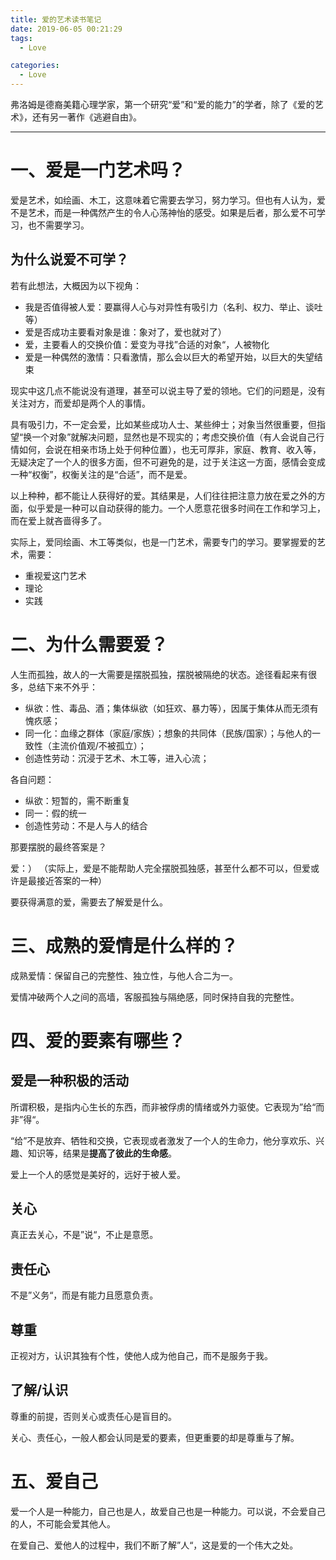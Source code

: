 ```yaml
---
title: 爱的艺术读书笔记
date: 2019-06-05 00:21:29
tags:
  - Love

categories:
  - Love
---
```


弗洛姆是德裔美籍心理学家，第一个研究“爱”和“爱的能力”的学者，除了《爱的艺术》，还有另一著作《逃避自由》。

-------

# 一、爱是一门艺术吗？

爱是艺术，如绘画、木工，这意味着它需要去学习，努力学习。但也有人认为，爱不是艺术，而是一种偶然产生的令人心荡神怡的感受。如果是后者，那么爱不可学习，也不需要学习。

## 为什么说爱不可学？

若有此想法，大概因为以下视角：

* 我是否值得被人爱：要赢得人心与对异性有吸引力（名利、权力、举止、谈吐等）
* 爱是否成功主要看对象是谁：象对了，爱也就对了）
* 爱，主要看人的交换价值：爱变为寻找”合适的对象“，人被物化
* 爱是一种偶然的激情：只看激情，那么会以巨大的希望开始，以巨大的失望结束

现实中这几点不能说没有道理，甚至可以说主导了爱的领地。它们的问题是，没有关注对方，而爱却是两个人的事情。

具有吸引力，不一定会爱，比如某些成功人士、某些绅士；对象当然很重要，但指望“换一个对象”就解决问题，显然也是不现实的；考虑交换价值（有人会说自己行情如何，会说在相亲市场上处于何种位置），也无可厚非，家庭、教育、收入等，无疑决定了一个人的很多方面，但不可避免的是，过于关注这一方面，感情会变成一种“权衡”，权衡关注的是“合适”，而不是爱。

以上种种，都不能让人获得好的爱。其结果是，人们往往把注意力放在爱之外的方面，似乎爱是一种可以自动获得的能力。一个人愿意花很多时间在工作和学习上，而在爱上就吝啬得多了。

实际上，爱同绘画、木工等类似，也是一门艺术，需要专门的学习。要掌握爱的艺术，需要：

* 重视爱这门艺术
* 理论
* 实践

# 二、为什么需要爱？

人生而孤独，故人的一大需要是摆脱孤独，摆脱被隔绝的状态。途径看起来有很多，总结下来不外乎：

* 纵欲：性、毒品、酒；集体纵欲（如狂欢、暴力等），因属于集体从而无须有愧疚感；
* 同一化：血缘之群体（家庭/家族）；想象的共同体（民族/国家）；与他人的一致性（主流价值观/不被孤立）；
* 创造性劳动：沉浸于艺术、木工等，进入心流；

各自问题：

* 纵欲：短暂的，需不断重复
* 同一：假的统一
* 创造性劳动：不是人与人的结合

那要摆脱的最终答案是？

爱：） （实际上，爱是不能帮助人完全摆脱孤独感，甚至什么都不可以，但爱或许是最接近答案的一种）

要获得满意的爱，需要去了解爱是什么。

# 三、成熟的爱情是什么样的？

成熟爱情：保留自己的完整性、独立性，与他人合二为一。

爱情冲破两个人之间的高墙，客服孤独与隔绝感，同时保持自我的完整性。

# 四、爱的要素有哪些？

## 爱是一种积极的活动

所谓积极，是指内心生长的东西，而非被俘虏的情绪或外力驱使。它表现为”给“而非”得“。

“给”不是放弃、牺牲和交换，它表现或者激发了一个人的生命力，他分享欢乐、兴趣、知识等，结果是**提高了彼此的生命感**。

爱上一个人的感觉是美好的，远好于被人爱。

## 关心

真正去关心，不是”说“，不止是意愿。

## 责任心

不是”义务“，而是有能力且愿意负责。

## 尊重

正视对方，认识其独有个性，使他人成为他自己，而不是服务于我。

## 了解/认识

尊重的前提，否则关心或责任心是盲目的。

关心、责任心，一般人都会认同是爱的要素，但更重要的却是尊重与了解。

# 五、爱自己

爱一个人是一种能力，自己也是人，故爱自己也是一种能力。可以说，不会爱自己的人，不可能会爱其他人。

在爱自己、爱他人的过程中，我们不断了解”人“，这是爱的一个伟大之处。

